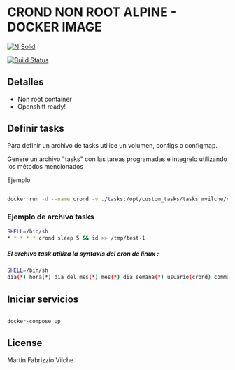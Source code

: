 # CROND NON ROOT ALPINE - DOCKER IMAGE

[![N|Solid](https://cldup.com/dTxpPi9lDf.thumb.png)](https://nodesource.com/products/nsolid)

[![Build Status](https://travis-ci.org/joemccann/dillinger.svg?branch=master)](https://travis-ci.org/joemccann/dillinger)


## Detalles

- Non root container
- Openshift ready!


## Definir tasks

Para definir un archivo de tasks utilice un volumen, configs o configmap.

Genere un archivo "tasks" con las tareas programadas e integrelo utilizando los métodos mencionados

Ejemplo

```bash

docker run -d --name crond -v ./tasks:/opt/custom_tasks/tasks mvilche/crond-noroot:alpine3.9

```

### Ejemplo de archivo tasks

```bash
SHELL=/bin/sh
* * * * * crond sleep 5 && id >> /tmp/test-1
```
#####  El archivo task utiliza la syntaxis del cron de linux :

 ```bash
SHELL=/bin/sh
dia(*) hora(*) dia_del_mes(*) mes(*) dia_semana(*) usuario(crond) commando(sleep 5 && id >> /tmp/test-1)
```




## Iniciar servicios

```bash

docker-compose up

```

## License
Martin Fabrizzio Vilche

